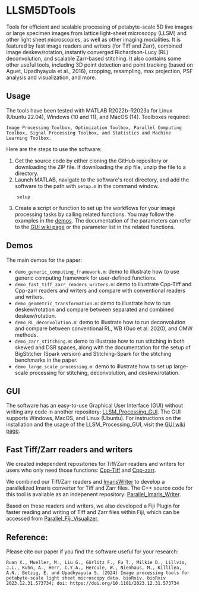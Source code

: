# LLSM5DTools

Tools for efficient and scalable processing of petabyte-scale 5D live images or large specimen images from lattice light-sheet microscopy (LLSM) and other light sheet microscopies, as well as other imaging modalities. It is featured by fast image readers and writers (for Tiff and Zarr), combined image deskew/rotation, instantly converged Richardson-Lucy (RL) deconvolution, and scalable Zarr-based stitching. It also contains some other useful tools, including 3D point detection and point tracking (based on Aguet, Upadhyayula et al., 2016), cropping, resampling, max projection, PSF analysis and visualization, and more.

## Usage

The tools have been tested with MATLAB R2022b-R2023a for Linux (Ubuntu 22.04), Windows (10 and 11), and MacOS (14). Toolboxes required:

`Image Processing Toolbox, Optimization Toolbox, Parallel Computing Toolbox, Signal Processing Toolbox, and Statistics and Machine Learning Toolbox.`

 Here are the steps to use the software:
1. Get the source code by either cloning the GitHub repository or downloading the ZIP file. If downloading the zip file, unzip the file to a directory.
2. Launch MATLAB, navigate to the software's root directory, and add the software to the path with `setup.m` in the command window.
```
    setup
```
3. Create a script or function to set up the workflows for your image processing tasks by calling related functions. You may follow the examples in the [demos](https://github.com/abcucberkeley/LLSM5DTools/tree/master/demos). The documentation of the parameters can refer to the [GUI wiki page](https://github.com/abcucberkeley/LLSM_Processing_GUI/wiki) or the parameter list in the related functions.


## Demos
The main demos for the paper:
- `demo_generic_computing_framework.m`: demo to illustrate how to use generic computing framework for user-defined functions.
- `demo_fast_tiff_zarr_readers_writers.m`: demo to illustrate Cpp-Tiff and Cpp-zarr readers and writers and compare with conventional readers and writers.
- `demo_geometric_transformation.m`: demo to illustrate how to run deskew/rotation and compare between separated and combined deskew/rotation.
- `demo_RL_deconvolution.m`: demo to illustrate how to run deconvolution and compare between conventional RL, WB (Guo et al. 2020), and OMW methods.
- `demo_zarr_stitching.m`: demo to illustrate how to run stitching in both skewed and DSR spaces, along with the documentation for the setup of BigStitcher (Spark version) and Stitching-Spark for the stitching benchmarks in the paper.
- `demo_large_scale_processing.m`: demo to illustrate how to set up large-scale processing for stitching, deconvolution, and deskew/rotation.


## GUI
The software has an easy-to-use Graphical User Interface (GUI) without writing any code in another repository: [LLSM_Processing_GUI](https://github.com/abcucberkeley/LLSM_Processing_GUI). The GUI supports Windows, MacOS, and Linux (Ubuntu). For instructions on the installation and the usage of the LLSM_Processing_GUI, visit the [GUI wiki page](https://github.com/abcucberkeley/LLSM_Processing_GUI/wiki).

## Fast Tiff/Zarr readers and writers
We created independent repositories for Tiff/Zarr readers and writers for users who only need those functions: [Cpp-Tiff](https://github.com/abcucberkeley/cpp-tiff) and [Cpp-zarr](https://github.com/abcucberkeley/cpp-zarr).

We combined our Tiff/Zarr readers and [ImarisWriter](https://github.com/imaris/ImarisWriter) to develop a parallelized Imaris converter for Tiff and Zarr files. The C++ source code for this tool is available as an indepenent repository: [Parallel_Imaris_Writer](https://github.com/abcucberkeley/Parallel_Imaris_Writer).

Based on these readers and writers, we also developed a Fiji Plugin for faster reading and writing of Tiff and Zarr files within Fiji, which can be accessed from [Parallel_Fiji_Visualizer](https://github.com/abcucberkeley/Parallel_Fiji_Visualizer).


## Reference:
Please cite our paper if you find the software useful for your research:

`Ruan X., Mueller, M., Liu G., Görlitz F., Fu T., Milkie D., Lillvis, J.L., Kuhn, A., Herr, C.Y.A., Hercule, W., Nienhaus, M., Killilea, A.N., Betzig, E. and Upadhyayula S. (2024) Image processing tools for petabyte-scale light sheet microscopy data. bioRxiv. bioRxiv 2023.12.31.573734; doi: https://doi.org/10.1101/2023.12.31.573734`
